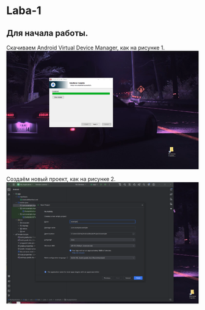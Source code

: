# Laba-1
## Для начала работы.
Скачиваем  Android Virtual Device Manager, как на рисунке 1.
![1](https://github.com/Ma4eta4/Laba-1/blob/main/imagwwwe.png)

Создаём новый проект, как на рисунке 2.
![1](https://github.com/Ma4eta4/Laba-1/blob/main/i231.png)

